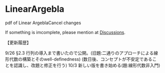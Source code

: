 # LinearArgebla
pdf of Linear ArgeblaCancel changes

If something is imcomplete, please mention at [Discussions](https://github.com/EikiMeg/LinearArgebla/discussions).

【更新履歴】

9/26 §2.3 行列の導入まで書いたので公開。(旧題:二通りのアプローチによる線形代数の構築とそのwell-definedness)
(数日後、コンセプトが不安定であることを認識し、改題と修正を行う)
10/3 新しい版を書き始める(題:線形代数非入門)
